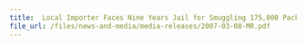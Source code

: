 ```yaml
---
title: 	Local Importer Faces Nine Years Jail for Smuggling 175,000 Packets Of Duty-Unpaid Cigarettes Worth Over $1.5 Million
file_url: /files/news-and-media/media-releases/2007-03-08-MR.pdf
---
```

